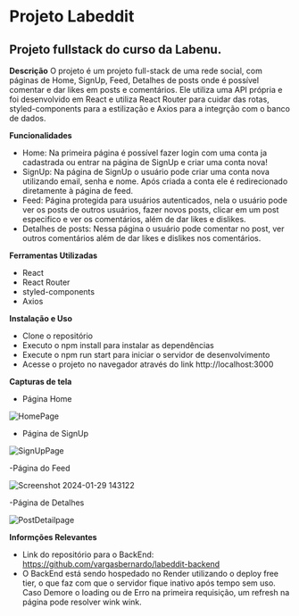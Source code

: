 # Projeto Labeddit
## Projeto fullstack do curso da Labenu.

**Descrição**
  O projeto é um projeto full-stack de uma rede social, com páginas de Home, SignUp, Feed, Detalhes de posts onde é possível comentar e dar likes em posts e comentários. 
Ele utiliza uma API própria e foi desenvolvido em React e utiliza React Router para cuidar das rotas, styled-components para a estilização e Axios para a integrção com o banco de dados.

**Funcionalidades** 
- Home: Na primeira página é possível fazer login com uma conta ja cadastrada ou entrar na página de SignUp e criar uma conta nova!
- SignUp: Na página de SignUp o usuário pode criar uma conta nova utilizando email, senha e nome. Após criada a conta ele é redirecionado diretamente à página de feed.
- Feed: Página protegida para usuários autenticados, nela o usuário pode ver os posts de outros usuários, fazer novos posts, clicar em um post especifico e ver os comentários, além de dar likes e dislikes.
- Detalhes de posts: Nessa página o usuário pode comentar no post, ver outros comentários além de dar likes e dislikes nos comentários.

**Ferramentas Utilizadas**
- React
- React Router
- styled-components
- Axios

**Instalação e Uso**
- Clone o repositório
- Executo o npm install para instalar as dependências
- Execute o npm run start para iniciar o servidor de desenvolvimento
- Acesse o projeto no navegador através do link http://localhost:3000

**Capturas de tela**
- Página Home
  
 ![HomePage](https://github.com/vargasbernardo/labeddit-frontend/assets/114179673/36725217-89ba-41b4-bf07-6a78d7b32704)

- Página de SignUp
  
![SignUpPage](https://github.com/vargasbernardo/labeddit-frontend/assets/114179673/1914c3e1-bc22-4f49-8d3f-a28c4520d229)

-Página do Feed

![Screenshot 2024-01-29 143122](https://github.com/vargasbernardo/labeddit-frontend/assets/114179673/69d1d944-c0ee-4913-bb3b-6e47021e6083)

-Página de Detalhes

![PostDetailpage](https://github.com/vargasbernardo/labeddit-frontend/assets/114179673/e7c4b4d2-56b9-49df-a915-271e83597136)

**Informções Relevantes**
- Link do repositório para o BackEnd: https://github.com/vargasbernardo/labeddit-backend
- O BackEnd está sendo hospedado no Render utilizando o deploy free tier, o que faz com que o servidor fique inativo após tempo sem uso. Caso Demore o loading ou de Erro na primeira requisição, um refresh na página pode resolver wink wink.

